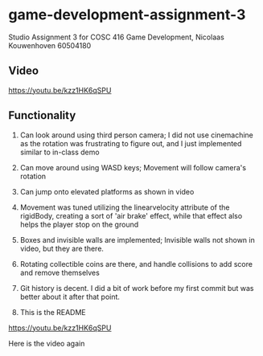 # game-development-assignment-3
 Studio Assignment 3 for COSC 416 Game Development, Nicolaas Kouwenhoven 60504180

## Video

https://youtu.be/kzz1HK6qSPU

## Functionality
 
 1. Can look around using third person camera; I did not use cinemachine as the rotation was frustrating to figure out, and I just implemented similar to in-class demo

 2. Can move around using WASD keys; Movement will follow camera's rotation

 3. Can jump onto elevated platforms as shown in video

 4. Movement was tuned utilizing the linearvelocity attribute of the rigidBody, creating a sort of 'air brake' effect, while that effect also helps the player stop on the ground

 5. Boxes and invisible walls are implemented; Invisible walls not shown in video, but they are there.

 6. Rotating collectible coins are there, and handle collisions to add score and remove themselves

 7. Git history is decent. I did a bit of work before my first commit but was better about it after that point.

 8. This is the README

 https://youtu.be/kzz1HK6qSPU

 Here is the video again

